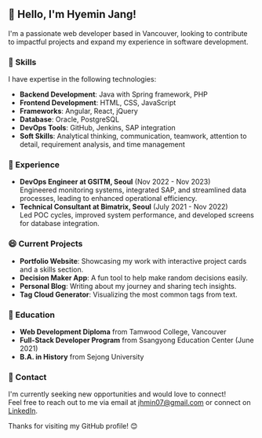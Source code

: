 ## 👋 Hello, I'm Hyemin Jang!

I'm a passionate web developer based in Vancouver, looking to contribute to impactful projects and expand my experience in software development.

### 👀 Skills
I have expertise in the following technologies:

- **Backend Development**: Java with Spring framework, PHP
- **Frontend Development**: HTML, CSS, JavaScript
- **Frameworks**: Angular, React, jQuery
- **Database**: Oracle, PostgreSQL
- **DevOps Tools**: GitHub, Jenkins, SAP integration
- **Soft Skills**: Analytical thinking, communication, teamwork, attention to detail, requirement analysis, and time management

### 🌱 Experience
- **DevOps Engineer at GSITM, Seoul** (Nov 2022 - Nov 2023)  
  Engineered monitoring systems, integrated SAP, and streamlined data processes, leading to enhanced operational efficiency.
- **Technical Consultant at Bimatrix, Seoul** (July 2021 - Nov 2022)  
  Led POC cycles, improved system performance, and developed screens for database integration.

### 😄 Current Projects
- **Portfolio Website**: Showcasing my work with interactive project cards and a skills section.
- **Decision Maker App**: A fun tool to help make random decisions easily.
- **Personal Blog**: Writing about my journey and sharing tech insights.
- **Tag Cloud Generator**: Visualizing the most common tags from text.

### 🌱 Education
- **Web Development Diploma** from Tamwood College, Vancouver
- **Full-Stack Developer Program** from Ssangyong Education Center (June 2021)
- **B.A. in History** from Sejong University

### 💞️ Contact
I'm currently seeking new opportunities and would love to connect!  
Feel free to reach out to me via email at [jhmin07@gmail.com](mailto:jhmin07@gmail.com) or connect on [LinkedIn](https://www.linkedin.com/in/hyemin-jang).

Thanks for visiting my GitHub profile! 😊

